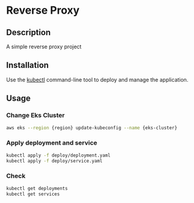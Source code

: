 # Reverse Proxy

## Description

A simple reverse proxy project

## Installation

Use the [kubectl](https://kubernetes.io/docs/tasks/tools/) command-line tool to deploy and manage the application.

## Usage

### Change Eks Cluster

```bash
aws eks --region {region} update-kubeconfig --name {eks-cluster}
```

### Apply deployment and service
```bash
kubectl apply -f deploy/deployment.yaml
kubectl apply -f deploy/service.yaml
```

### Check
```bash
kubectl get deployments
kubectl get services
```

